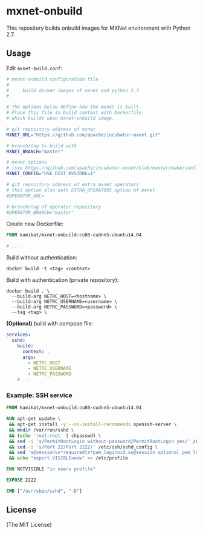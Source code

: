 # mxnet-onbuild

This repository builds onbuild images for MXNet environment with Python 2.7.

## Usage

Edit `mxnet-build.conf`:

```bash
# mxnet-onbuild configuration file
#
#     build docker images of mxnet and python 2.7
#

# The options below define how the mxnet is built.
# Place this file in build context with Dockerfile
# which builds upon mxnet-onbuild image.

# git repository address of mxnet
MXNET_URL="https://github.com/apache/incubator-mxnet.git"

# branch/tag to build with
MXNET_BRANCH="master"

# mxnet options
# (see https://github.com/apache/incubator-mxnet/blob/master/make/config.mk)
MXNET_CONFIG="USE_DIST_KVSTORE=1"

# git repository address of extra mxnet operators
# this option also sets EXTRA_OPERATORS option of mxnet.
#OPERATOR_URL=

# branch/tag of operator repository
#OPERATOR_BRANCH="master"
```

Create new Dockerfile:

```dockerfile
FROM kamikat/mxnet-onbuild:cu80-cudnn5-ubuntu14.04

# ...
```

Build without authentication:

```
docker build -t <tag> <context>
```

Build with authentication (private repository):

```
docker build . \
  --build-arg NETRC_HOST=<hostname> \
  --build-arg NETRC_USERNAME=<username> \
  --build-arg NETRC_PASSWORD=<password> \
  --tag <tag> \
```

**(Optional)** build with compose file:

```yaml
services:
  sshd:
    build:
      context: .
      args:
        - NETRC_HOST
        - NETRC_USERNAME
        - NETRC_PASSWORD
    # ...
```

### Example: SSH service

```dockerfile
FROM kamikat/mxnet-onbuild:cu80-cudnn5-ubuntu14.04

RUN apt-get update \
 && apt-get install -y --no-install-recommends openssh-server \
 && mkdir /var/run/sshd \
 && (echo 'root:root' | chpasswd) \
 && sed -i 's/PermitRootLogin without-password/PermitRootLogin yes/' /etc/ssh/sshd_config \
 && sed -i 's/Port 22/Port 2222/' /etc/ssh/sshd_config \
 && sed 's@session\s*required\s*pam_loginuid.so@session optional pam_loginuid.so@g' -i /etc/pam.d/sshd \
 && echo "export VISIBLE=now" >> /etc/profile

ENV NOTVISIBLE "in users profile"

EXPOSE 2222

CMD ["/usr/sbin/sshd", "-D"]
```

## License

(The MIT License)
